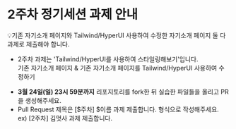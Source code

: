 # 2주차 정기세션 과제 안내
 💡기존 자기소개 페이지와 Tailwind/HyperUI 사용하여 수정한 자기소개 페이지 둘 다 과제로 제출해야 합니다.
<ul>
<li>2주차 과제는 'Tailwind/HyperUI를 사용하여 스타일링해보기'입니다.</li>
  기존 자기소개 페이지 & 기존 자기소개 페이지를 Tailwind/HyperUI 사용하여 수정하기
</ul>

<ul>
<li><b>3월 24일(일) 23시 59분까지</b> 리포지토리를 fork한 뒤 실습한 파일들을 올리고 PR을 생성해주세요.</li>
<li>Pull Request 제목은 [$주차] $이름 과제 제출합니다. 형식으로 작성해주세요.</li>
  ex) [2주차] 김멋사 과제 제출합니다.
</ul>
